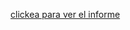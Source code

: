 [clickea para ver el informe](https://app.powerbi.com/view?r=eyJrIjoiZDgwNDY3NjktMDRlYi00NGI1LWFkZGYtZDNjMTcxNTAzMjg4IiwidCI6IjExODhiYjJiLTk3NjItNDc3OC05YWYwLTJiNjE5Y2IwMDNkNSJ9)

